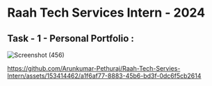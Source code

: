 # Raah Tech Services Intern - 2024

## Task - 1 - Personal Portfolio :

![Screenshot (456)](https://github.com/Arunkumar-Pethuraj/Raah-Tech-Servies-Intern/assets/153414462/247c5479-3a7f-4527-a06d-f2045e38c6d5)

https://github.com/Arunkumar-Pethuraj/Raah-Tech-Servies-Intern/assets/153414462/a1f6af77-8883-45b6-bd3f-0dc6f5cb2614

<br>


